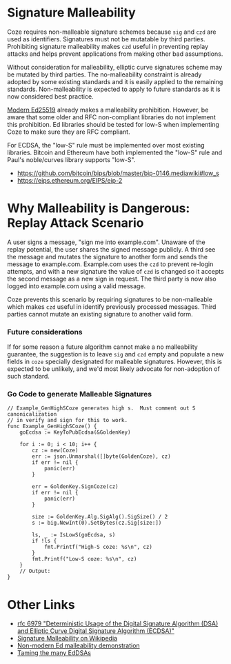 # Signature Malleability
Coze requires non-malleable signature schemes because `sig` and `czd` are used
as identifiers.  Signatures must not be mutatable by third parties. Prohibiting
signature malleability makes `czd` useful in preventing replay attacks and helps
prevent applications from making other bad assumptions.

Without consideration for malleability, elliptic curve signatures scheme may be
mutated by third parties.  The no-malleability constraint is already adopted by
some existing standards and it is easily applied to the remaining standards.
Non-malleability is expected to apply to future standards as it is now
considered best practice.  

[Modern Ed25519](https://www.rfc-editor.org/rfc/rfc8032#section-8.4) already
makes a malleability prohibition. However, be aware that some older and RFC
non-compliant libraries do not implement this prohibition.  Ed libraries should
be tested for low-S when implementing Coze to make sure they are RFC compliant.  

For ECDSA, the "low-S" rule must be implemented over most existing libraries.
Bitcoin and Ethereum have both implemented the "low-S" rule and Paul's
noble/curves library supports "low-S".  
- https://github.com/bitcoin/bips/blob/master/bip-0146.mediawiki#low_s
- https://eips.ethereum.org/EIPS/eip-2

# Why Malleability is Dangerous: Replay Attack Scenario
A user signs a message, "sign me into example.com".  Unaware of the replay
potential, the user shares the signed message publicly.  A third see the message
 and mutates the signature to another form and sends the message to example.com.
Example.com uses the `czd` to prevent re-login attempts, and with a new
signature the value of `czd` is changed so it accepts the second message as a
new sign in request.  The third party is now also logged into example.com using
a valid message.  

Coze prevents this scenario by requiring signatures to be non-malleable which
makes `czd` useful in identify previously processed messages.  Third parties
cannot mutate an existing signature to another valid form.  


### Future considerations
If for some reason a future algorithm cannot make a no malleability guarantee,
the suggestion is to leave `sig` and `czd` empty and populate a new fields
in `coze` specially designated for malleable signatures.  However, this is
expected to be unlikely, and we'd most likely advocate for non-adoption of such
standard.  

### Go Code to generate Malleable Signatures
```golang
// Example_GenHighSCoze generates high s.  Must comment out S canonicalization
// in verify and sign for this to work.
func Example_GenHighSCoze() {
	goEcdsa := KeyToPubEcdsa(&GoldenKey)

	for i := 0; i < 10; i++ {
		cz := new(Coze)
		err := json.Unmarshal([]byte(GoldenCoze), cz)
		if err != nil {
			panic(err)
		}

		err = GoldenKey.SignCoze(cz)
		if err != nil {
			panic(err)
		}

		size := GoldenKey.Alg.SigAlg().SigSize() / 2
		s := big.NewInt(0).SetBytes(cz.Sig[size:])

		ls, _ := IsLowS(goEcdsa, s)
		if !ls {
			fmt.Printf("High-S coze: %s\n", cz)
		}
		fmt.Printf("Low-S coze: %s\n", cz)
	}
	// Output:
}
```


# Other Links
 - [rfc 6979 "Deterministic Usage of the Digital Signature Algorithm (DSA) and
   Elliptic Curve Digital Signature Algorithm
   (ECDSA)"](https://www.rfc-editor.org/rfc/rfc6979)
 - [Signature Malleability on Wikipedia](https://en.wikipedia.org/wiki/Malleability_(cryptography))
- [Non-modern Ed malleability demonstration](https://slowli.github.io/ed25519-quirks/malleability)
- [Taming the many EdDSAs](https://csrc.nist.gov/csrc/media/Presentations/2023/crclub-2023-03-08/images-media/20230308-crypto-club-slides--taming-the-many-EdDSAs.pdf)




